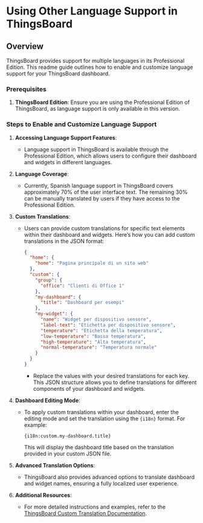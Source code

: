 # Using Other Language Support in ThingsBoard

## Overview

ThingsBoard provides support for multiple languages in its Professional Edition. This readme guide outlines how to enable and customize language support for your ThingsBoard dashboard.

### Prerequisites

1. **ThingsBoard Edition**: Ensure you are using the Professional Edition of ThingsBoard, as language support is only available in this version.
   
### Steps to Enable and Customize Language Support

1. **Accessing Language Support Features**:
   
   - Language support in ThingsBoard is available through the Professional Edition, which allows users to configure their dashboard and widgets in different languages.

2. **Language Coverage**:

   - Currently, Spanish language support in ThingsBoard covers approximately 70% of the user interface text. The remaining 30% can be manually translated by users if they have access to the Professional Edition.

3. **Custom Translations**:

   - Users can provide custom translations for specific text elements within their dashboard and widgets. Here’s how you can add custom translations in the JSON format:

     ```json
     {
       "home": {
         "home": "Pagina principale di un sito web"
       },
       "custom": {
         "group": {
           "office": "Clienti di Office 1"
         },
         "my-dashboard": {
           "title": "Dashboard per esempi"
         },
         "my-widget": {
           "name": "Widget per dispositivo sensore",
           "label-text": "Etichetta per dispositivo sensore",
           "temperature": "Etichetta della temperatura",
           "low-temperature": "Bassa temperatura",
           "high-temperature": "Alta temperatura",
           "normal-temperature": "Temperatura normale"
         }
       }
     }
     ```

     - Replace the values with your desired translations for each key. This JSON structure allows you to define translations for different components of your dashboard and widgets.

4. **Dashboard Editing Mode**:

   - To apply custom translations within your dashboard, enter the editing mode and set the translation using the `{i18n}` format. For example:
   
     ```plaintext
     {i18n:custom.my-dashboard.title}
     ```
   
     This will display the dashboard title based on the translation provided in your custom JSON file.

5. **Advanced Translation Options**:

   - ThingsBoard also provides advanced options to translate dashboard and widget names, ensuring a fully localized user experience.

6. **Additional Resources**:

   - For more detailed instructions and examples, refer to the [ThingsBoard Custom Translation Documentation](https://thingsboard.io/docs/pe/user-guide/custom-translation/).

